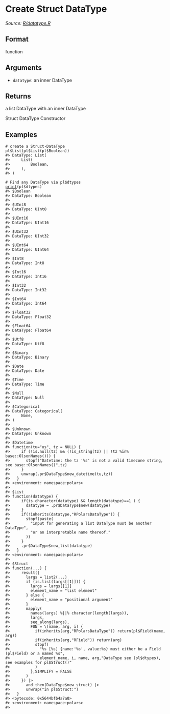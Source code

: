 # Create Struct DataType

*Source: [R/datatype.R](https://github.com/pola-rs/r-polars/tree/main/R/datatype.R)*

## Format

function

## Arguments

- `datatype`: an inner DataType

## Returns

a list DataType with an inner DataType

Struct DataType Constructor

## Examples

<pre class='r-example'><code><span class='r-in'><span><span class='co'># create a Struct-DataType</span></span></span>
<span class='r-in'><span><span class='va'>pl</span><span class='op'>$</span><span class='fu'>List</span><span class='op'>(</span><span class='va'>pl</span><span class='op'>$</span><span class='fu'>List</span><span class='op'>(</span><span class='va'>pl</span><span class='op'>$</span><span class='va'>Boolean</span><span class='op'>)</span><span class='op'>)</span></span></span>
<span class='r-out co'><span class='r-pr'>#&gt;</span> DataType: List(</span>
<span class='r-out co'><span class='r-pr'>#&gt;</span>     List(</span>
<span class='r-out co'><span class='r-pr'>#&gt;</span>         Boolean,</span>
<span class='r-out co'><span class='r-pr'>#&gt;</span>     ),</span>
<span class='r-out co'><span class='r-pr'>#&gt;</span> )</span>
<span class='r-in'><span></span></span>
<span class='r-in'><span><span class='co'># Find any DataType via pl$dtypes</span></span></span>
<span class='r-in'><span><span class='fu'><a href='https://rdrr.io/r/base/print.html'>print</a></span><span class='op'>(</span><span class='va'>pl</span><span class='op'>$</span><span class='va'>dtypes</span><span class='op'>)</span></span></span>
<span class='r-out co'><span class='r-pr'>#&gt;</span> $Boolean</span>
<span class='r-out co'><span class='r-pr'>#&gt;</span> DataType: Boolean</span>
<span class='r-out co'><span class='r-pr'>#&gt;</span> </span>
<span class='r-out co'><span class='r-pr'>#&gt;</span> $UInt8</span>
<span class='r-out co'><span class='r-pr'>#&gt;</span> DataType: UInt8</span>
<span class='r-out co'><span class='r-pr'>#&gt;</span> </span>
<span class='r-out co'><span class='r-pr'>#&gt;</span> $UInt16</span>
<span class='r-out co'><span class='r-pr'>#&gt;</span> DataType: UInt16</span>
<span class='r-out co'><span class='r-pr'>#&gt;</span> </span>
<span class='r-out co'><span class='r-pr'>#&gt;</span> $UInt32</span>
<span class='r-out co'><span class='r-pr'>#&gt;</span> DataType: UInt32</span>
<span class='r-out co'><span class='r-pr'>#&gt;</span> </span>
<span class='r-out co'><span class='r-pr'>#&gt;</span> $UInt64</span>
<span class='r-out co'><span class='r-pr'>#&gt;</span> DataType: UInt64</span>
<span class='r-out co'><span class='r-pr'>#&gt;</span> </span>
<span class='r-out co'><span class='r-pr'>#&gt;</span> $Int8</span>
<span class='r-out co'><span class='r-pr'>#&gt;</span> DataType: Int8</span>
<span class='r-out co'><span class='r-pr'>#&gt;</span> </span>
<span class='r-out co'><span class='r-pr'>#&gt;</span> $Int16</span>
<span class='r-out co'><span class='r-pr'>#&gt;</span> DataType: Int16</span>
<span class='r-out co'><span class='r-pr'>#&gt;</span> </span>
<span class='r-out co'><span class='r-pr'>#&gt;</span> $Int32</span>
<span class='r-out co'><span class='r-pr'>#&gt;</span> DataType: Int32</span>
<span class='r-out co'><span class='r-pr'>#&gt;</span> </span>
<span class='r-out co'><span class='r-pr'>#&gt;</span> $Int64</span>
<span class='r-out co'><span class='r-pr'>#&gt;</span> DataType: Int64</span>
<span class='r-out co'><span class='r-pr'>#&gt;</span> </span>
<span class='r-out co'><span class='r-pr'>#&gt;</span> $Float32</span>
<span class='r-out co'><span class='r-pr'>#&gt;</span> DataType: Float32</span>
<span class='r-out co'><span class='r-pr'>#&gt;</span> </span>
<span class='r-out co'><span class='r-pr'>#&gt;</span> $Float64</span>
<span class='r-out co'><span class='r-pr'>#&gt;</span> DataType: Float64</span>
<span class='r-out co'><span class='r-pr'>#&gt;</span> </span>
<span class='r-out co'><span class='r-pr'>#&gt;</span> $Utf8</span>
<span class='r-out co'><span class='r-pr'>#&gt;</span> DataType: Utf8</span>
<span class='r-out co'><span class='r-pr'>#&gt;</span> </span>
<span class='r-out co'><span class='r-pr'>#&gt;</span> $Binary</span>
<span class='r-out co'><span class='r-pr'>#&gt;</span> DataType: Binary</span>
<span class='r-out co'><span class='r-pr'>#&gt;</span> </span>
<span class='r-out co'><span class='r-pr'>#&gt;</span> $Date</span>
<span class='r-out co'><span class='r-pr'>#&gt;</span> DataType: Date</span>
<span class='r-out co'><span class='r-pr'>#&gt;</span> </span>
<span class='r-out co'><span class='r-pr'>#&gt;</span> $Time</span>
<span class='r-out co'><span class='r-pr'>#&gt;</span> DataType: Time</span>
<span class='r-out co'><span class='r-pr'>#&gt;</span> </span>
<span class='r-out co'><span class='r-pr'>#&gt;</span> $Null</span>
<span class='r-out co'><span class='r-pr'>#&gt;</span> DataType: Null</span>
<span class='r-out co'><span class='r-pr'>#&gt;</span> </span>
<span class='r-out co'><span class='r-pr'>#&gt;</span> $Categorical</span>
<span class='r-out co'><span class='r-pr'>#&gt;</span> DataType: Categorical(</span>
<span class='r-out co'><span class='r-pr'>#&gt;</span>     None,</span>
<span class='r-out co'><span class='r-pr'>#&gt;</span> )</span>
<span class='r-out co'><span class='r-pr'>#&gt;</span> </span>
<span class='r-out co'><span class='r-pr'>#&gt;</span> $Unknown</span>
<span class='r-out co'><span class='r-pr'>#&gt;</span> DataType: Unknown</span>
<span class='r-out co'><span class='r-pr'>#&gt;</span> </span>
<span class='r-out co'><span class='r-pr'>#&gt;</span> $Datetime</span>
<span class='r-out co'><span class='r-pr'>#&gt;</span> function(tu="us", tz = NULL) {</span>
<span class='r-out co'><span class='r-pr'>#&gt;</span>     if (!is.null(tz) &amp;&amp; (!is_string(tz) || !tz %in% base::OlsonNames())) {</span>
<span class='r-out co'><span class='r-pr'>#&gt;</span>       stopf("Datetime: the tz '%s' is not a valid timezone string, see base::OlsonNames()",tz)</span>
<span class='r-out co'><span class='r-pr'>#&gt;</span>     }</span>
<span class='r-out co'><span class='r-pr'>#&gt;</span>     unwrap(.pr$DataType$new_datetime(tu,tz))</span>
<span class='r-out co'><span class='r-pr'>#&gt;</span>   }</span>
<span class='r-out co'><span class='r-pr'>#&gt;</span> &lt;environment: namespace:polars&gt;</span>
<span class='r-out co'><span class='r-pr'>#&gt;</span> </span>
<span class='r-out co'><span class='r-pr'>#&gt;</span> $List</span>
<span class='r-out co'><span class='r-pr'>#&gt;</span> function(datatype) {</span>
<span class='r-out co'><span class='r-pr'>#&gt;</span>     if(is.character(datatype) &amp;&amp; length(datatype)==1 ) {</span>
<span class='r-out co'><span class='r-pr'>#&gt;</span>       datatype = .pr$DataType$new(datatype)</span>
<span class='r-out co'><span class='r-pr'>#&gt;</span>     }</span>
<span class='r-out co'><span class='r-pr'>#&gt;</span>     if(!inherits(datatype,"RPolarsDataType")) {</span>
<span class='r-out co'><span class='r-pr'>#&gt;</span>       stopf(paste(</span>
<span class='r-out co'><span class='r-pr'>#&gt;</span>         "input for generating a list DataType must be another DataType",</span>
<span class='r-out co'><span class='r-pr'>#&gt;</span>         "or an interpretable name thereof."</span>
<span class='r-out co'><span class='r-pr'>#&gt;</span>       ))</span>
<span class='r-out co'><span class='r-pr'>#&gt;</span>     }</span>
<span class='r-out co'><span class='r-pr'>#&gt;</span>     .pr$DataType$new_list(datatype)</span>
<span class='r-out co'><span class='r-pr'>#&gt;</span>   }</span>
<span class='r-out co'><span class='r-pr'>#&gt;</span> &lt;environment: namespace:polars&gt;</span>
<span class='r-out co'><span class='r-pr'>#&gt;</span> </span>
<span class='r-out co'><span class='r-pr'>#&gt;</span> $Struct</span>
<span class='r-out co'><span class='r-pr'>#&gt;</span> function(...) {</span>
<span class='r-out co'><span class='r-pr'>#&gt;</span>     result({</span>
<span class='r-out co'><span class='r-pr'>#&gt;</span>       largs = list2(...)</span>
<span class='r-out co'><span class='r-pr'>#&gt;</span>       if (is.list(largs[[1]])) {</span>
<span class='r-out co'><span class='r-pr'>#&gt;</span>         largs = largs[[1]]</span>
<span class='r-out co'><span class='r-pr'>#&gt;</span>         element_name = "list element"</span>
<span class='r-out co'><span class='r-pr'>#&gt;</span>       } else {</span>
<span class='r-out co'><span class='r-pr'>#&gt;</span>         element_name = "positional argument"</span>
<span class='r-out co'><span class='r-pr'>#&gt;</span>       }</span>
<span class='r-out co'><span class='r-pr'>#&gt;</span>       mapply(</span>
<span class='r-out co'><span class='r-pr'>#&gt;</span>         names(largs) %||% character(length(largs)),</span>
<span class='r-out co'><span class='r-pr'>#&gt;</span>         largs,</span>
<span class='r-out co'><span class='r-pr'>#&gt;</span>         seq_along(largs),</span>
<span class='r-out co'><span class='r-pr'>#&gt;</span>         FUN = \(name, arg, i) {</span>
<span class='r-out co'><span class='r-pr'>#&gt;</span>           if(inherits(arg,"RPolarsDataType")) return(pl$Field(name, arg))</span>
<span class='r-out co'><span class='r-pr'>#&gt;</span>           if(inherits(arg,"RField")) return(arg)</span>
<span class='r-out co'><span class='r-pr'>#&gt;</span>           stopf(</span>
<span class='r-out co'><span class='r-pr'>#&gt;</span>             "%s [%s] {name:'%s', value:%s} must either be a Field (pl$Field) or a named %s",</span>
<span class='r-out co'><span class='r-pr'>#&gt;</span>             element_name, i, name, arg,"DataType see (pl$dtypes), see examples for pl$Struct()"</span>
<span class='r-out co'><span class='r-pr'>#&gt;</span>           )</span>
<span class='r-out co'><span class='r-pr'>#&gt;</span>         },SIMPLIFY = FALSE</span>
<span class='r-out co'><span class='r-pr'>#&gt;</span>       )</span>
<span class='r-out co'><span class='r-pr'>#&gt;</span>     }) |&gt;</span>
<span class='r-out co'><span class='r-pr'>#&gt;</span>       and_then(DataType$new_struct) |&gt;</span>
<span class='r-out co'><span class='r-pr'>#&gt;</span>       unwrap("in pl$Struct:")</span>
<span class='r-out co'><span class='r-pr'>#&gt;</span>   }</span>
<span class='r-out co'><span class='r-pr'>#&gt;</span> &lt;bytecode: 0x5644bfb4a7a0&gt;</span>
<span class='r-out co'><span class='r-pr'>#&gt;</span> &lt;environment: namespace:polars&gt;</span>
<span class='r-out co'><span class='r-pr'>#&gt;</span> </span>
 </code></pre>